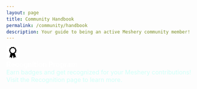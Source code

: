 ```yaml
---
layout: page
title: Community Handbook
permalink: /community/handbook
description: Your guide to being an active Meshery community member!
---
```


<div class="meshery-card-grid">

  <div class="meshery-card" onclick="location.href='/community/recognition'">
    <div class="meshery-card-notch">
      <img src="/assets/images/nav-icons/Recognition.svg" alt="Recognition" />
    </div>
    <div class="meshery-card-body">
      <div class="meshery-card-title">Recognition Program</div>
      <div class="meshery-card-desc">
        Earn badges and get recognized for your Meshery contributions! Visit the Recognition page to learn more.
      </div>
    </div>
  </div>

</div>
<style>

.meshery-card-grid {
display: grid;
grid-template-columns: repeat(auto-fit, minmax(0, 285px));
gap: 2.2rem;
margin: 2.2rem 0 3.2rem 0;
}

.meshery-card {
position: relative;
border-radius: 2rem;
background: linear-gradient(135deg, #184140 0%, #00e7cb 100%);
box-shadow: 0 4px 28px 0 #00b39f22, 0 1.5px 8px #0003;
color: #fff;
min-height: 185px;
padding: 2.1rem 1.25rem 1.25rem 1.25rem;
cursor: pointer;
overflow: visible;
display: flex;
align-items: flex-start;
transition:
box-shadow 0.26s cubic-bezier(.28,1.36,.71,.96),
transform 0.22s cubic-bezier(.48,1.23,.49,.96),
background 0.28s;
}
.meshery-card:hover, .meshery-card:focus-within {
background: linear-gradient(135deg, #00e7cb 10%, #184140 100%);
box-shadow: 0 12px 42px #00b39f55, 0 5px 24px #0005;
transform: translateY(-8px) scale(1.037);
z-index: 2;
}

.meshery-card-notch {
position: absolute;
top: 0;
left: 0;
width: 62px;
height: 62px;
background: #00b39f;
border-radius: 2rem 0 2rem 0;
display: flex;
align-items: center;
justify-content: center;
transform: translate(-15%, -15%);
box-shadow: 0 4px 18px #00b39f44;
z-index: 4;
}
.meshery-card-notch img {
width: 34px;
height: 34px;
filter: drop-shadow(0 0 7px #fff8) brightness(1.19);
transition: filter 0.26s, transform 0.22s;
}

.meshery-card:hover
.meshery-card:focus-within .meshery-card-notch img {
filter: drop-shadow(0 0 16px #fff) brightness(2.2);
transform: scale(1.13) rotate(-10deg);
}

.meshery-card-body {
margin-left: 58px;
margin-top: 12px;
flex: 1;
min-width: 0;
}
.meshery-card-title {
font-size: 1.15rem;
font-weight: 700;
color: #fff;
}
.meshery-card-desc {
font-size: 1rem;
color: #d1fff8;
}

</style>
